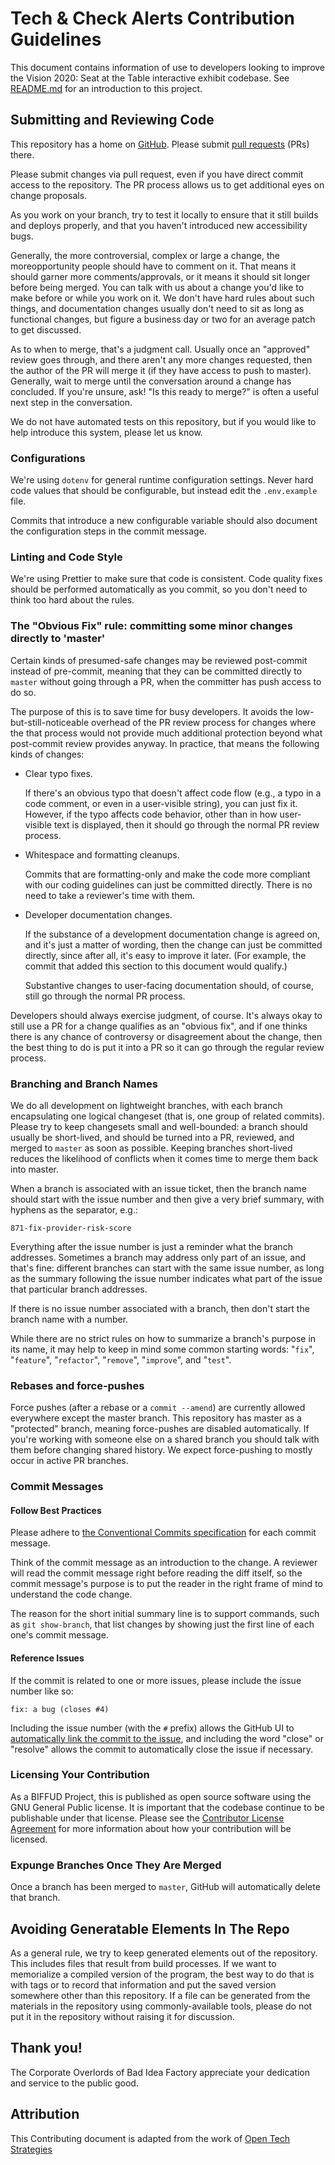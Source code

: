 # Tech & Check Alerts Contribution Guidelines

This document contains information of use to developers looking to improve the Vision 2020: Seat at the Table interactive exhibit codebase. See [README.md](README.md) for an introduction to this project.

## Submitting and Reviewing Code

This repository has a home on [GitHub](https://github.com/badideafactory/vision2020). Please submit [pull requests](https://help.github.com/articles/about-pull-requests/) (PRs) there.

Please submit changes via pull request, even if you have direct commit access to the repository. The PR process allows us to get additional eyes on change proposals.

As you work on your branch, try to test it locally to ensure that it still builds and deploys properly, and that you haven't introduced new accessibility bugs.

Generally, the more controversial, complex or large a change, the moreopportunity people should have to comment on it. That means it should garner more comments/approvals, or it means it should sit longer before being merged. You can talk with us about a change you'd like to make before or while you work on it. We don't have hard rules about such things, and documentation changes usually don't need to sit as long as functional changes, but figure a business day or two for an average patch to get discussed.

As to when to merge, that's a judgment call. Usually once an "approved" review goes through, and there aren't any more changes requested, then the author of the PR will merge it (if they have access to push to master). Generally, wait to merge until the conversation around a change has concluded. If you're unsure, ask! "Is this ready to merge?" is often a useful next step in the conversation.

We do not have automated tests on this repository, but if you would like to help introduce this system, please let us know.

### Configurations

We're using `dotenv` for general runtime configuration settings. Never hard code values that should be configurable, but instead edit the `.env.example` file.

Commits that introduce a new configurable variable should also document the configuration steps in the commit message.

### Linting and Code Style

We're using Prettier to make sure that code is consistent. Code quality fixes should be performed automatically as you commit, so you don't need to think too hard about the rules.

### The "Obvious Fix" rule: committing some minor changes directly to 'master'

Certain kinds of presumed-safe changes may be reviewed post-commit instead of pre-commit, meaning that they can be committed directly to `master` without going through a PR, when the committer has push access to do so.

The purpose of this is to save time for busy developers. It avoids the low-but-still-noticeable overhead of the PR review process for changes where the that process would not provide much additional protection beyond what post-commit review provides anyway. In practice, that means the following kinds of changes:

- Clear typo fixes.

  If there's an obvious typo that doesn't affect code flow (e.g., a typo in a code comment, or even in a user-visible string), you can just fix it. However, if the typo affects code behavior, other than in how user-visible text is displayed, then it should go through the normal PR review process.

- Whitespace and formatting cleanups.

  Commits that are formatting-only and make the code more compliant with our coding guidelines can just be committed directly. There is no need to take a reviewer's time with them.

- Developer documentation changes.

  If the substance of a development documentation change is agreed on, and it's just a matter of wording, then the change can just be committed directly, since after all, it's easy to improve it later. (For example, the commit that added this section to this document would qualify.)

  Substantive changes to user-facing documentation should, of course, still go through the normal PR process.

Developers should always exercise judgment, of course. It's always okay to still use a PR for a change qualifies as an "obvious fix", and if one thinks there is any chance of controversy or disagreement about the change, then the best thing to do is put it into a PR so it can go through the regular review process.

### Branching and Branch Names

We do all development on lightweight branches, with each branch encapsulating one logical changeset (that is, one group of related commits). Please try to keep changesets small and well-bounded: a branch should usually be short-lived, and should be turned into a PR, reviewed, and merged to `master` as soon as possible. Keeping branches short-lived reduces the likelihood of conflicts when it comes time to merge them back into master.

When a branch is associated with an issue ticket, then the branch name should start with the issue number and then give a very brief summary, with hyphens as the separator, e.g.:

    871-fix-provider-risk-score

Everything after the issue number is just a reminder what the branch addresses. Sometimes a branch may address only part of an issue, and that's fine: different branches can start with the same issue number, as long as the summary following the issue number indicates what part of the issue that particular branch addresses.

If there is no issue number associated with a branch, then don't start the branch name with a number.

While there are no strict rules on how to summarize a branch's purpose in its name, it may help to keep in mind some common starting words: "`fix`", "`feature`", "`refactor`", "`remove`", "`improve`", and "`test`".

### Rebases and force-pushes

Force pushes (after a rebase or a `commit --amend`) are currently allowed everywhere except the master branch. This repository has master as a "protected" branch, meaning force-pushes are disabled automatically. If you're working with someone else on a shared branch you should talk with them before changing shared history. We expect force-pushing to mostly occur in active PR branches.

### Commit Messages

#### Follow Best Practices

Please adhere to [the Conventional Commits specification](https://www.conventionalcommits.org/en/v1.0.0-beta.4/) for each commit message.

Think of the commit message as an introduction to the change. A reviewer will read the commit message right before reading the diff itself, so the commit message's purpose is to put the reader in the right frame of mind to understand the code change.

The reason for the short initial summary line is to support commands, such as `git show-branch`, that list changes by showing just the first line of each one's commit message.

#### Reference Issues

If the commit is related to one or more issues, please include the issue number like so:

```
fix: a bug (closes #4)
```

Including the issue number (with the `#` prefix) allows the GitHub UI to [automatically link the commit to the issue](https://help.github.com/articles/autolinked-references-and-urls/#issues-and-pull-requests), and including the word "close" or "resolve" allows the commit to automatically close the issue if necessary.

### Licensing Your Contribution

As a BIFFUD Project, this is published as open source software using the GNU General Public license. It is important that the codebase continue to be publishable under that license. Please see the [Contributor License Agreement](https://github.com/BadIdeaFactory/corporate/blob/master/documents/contributor-license-agreement.md) for more information about how your contribution will be licensed.

### Expunge Branches Once They Are Merged

Once a branch has been merged to `master`, GitHub will automatically delete that branch.

## Avoiding Generatable Elements In The Repo

As a general rule, we try to keep generated elements out of the repository. This includes files that result from build processes. If we want to memorialize a compiled version of the program, the best way to do that is with tags or to record that information and put the saved version somewhere other than this repository. If a file can be generated from the materials in the repository using commonly-available tools, please do not put it in the repository without raising it for discussion.

## Thank you!

The Corporate Overlords of Bad Idea Factory appreciate your dedication and service to the public good.

## Attribution

This Contributing document is adapted from the work of [Open Tech Strategies](https://opentechstrategies.com)
